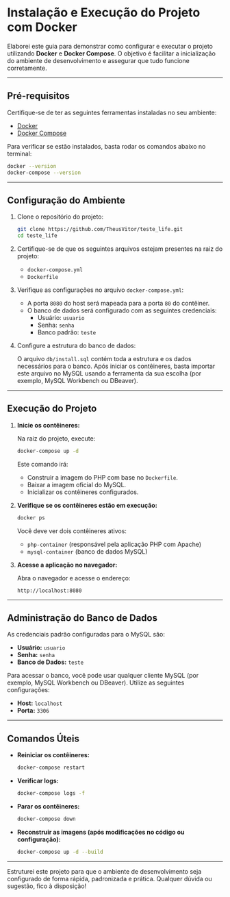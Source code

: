 # Instalação e Execução do Projeto com Docker

Elaborei este guia para demonstrar como configurar e executar o projeto utilizando **Docker** e **Docker Compose**. O objetivo é facilitar a inicialização do ambiente de desenvolvimento e assegurar que tudo funcione corretamente.

---

## **Pré-requisitos**

Certifique-se de ter as seguintes ferramentas instaladas no seu ambiente:

- [Docker](https://www.docker.com/)
- [Docker Compose](https://docs.docker.com/compose/)

Para verificar se estão instalados, basta rodar os comandos abaixo no terminal:

```bash
docker --version
docker-compose --version
```

---

## **Configuração do Ambiente**

1. Clone o repositório do projeto:

   ```bash
   git clone https://github.com/TheusVitor/teste_life.git
   cd teste_life
   ```

2. Certifique-se de que os seguintes arquivos estejam presentes na raiz do projeto:
   - `docker-compose.yml`
   - `Dockerfile`

3. Verifique as configurações no arquivo `docker-compose.yml`:
   - A porta `8080` do host será mapeada para a porta `80` do contêiner.
   - O banco de dados será configurado com as seguintes credenciais:
     - Usuário: `usuario`
     - Senha: `senha`
     - Banco padrão: `teste`

4. Configure a estrutura do banco de dados:

   O arquivo `db/install.sql` contém toda a estrutura e os dados necessários para o banco. Após iniciar os contêineres, basta importar este arquivo no MySQL usando a ferramenta da sua escolha (por exemplo, MySQL Workbench ou DBeaver).

---

## **Execução do Projeto**

1. **Inicie os contêineres:**

   Na raiz do projeto, execute:

   ```bash
   docker-compose up -d
   ```

   Este comando irá:
   - Construir a imagem do PHP com base no `Dockerfile`.
   - Baixar a imagem oficial do MySQL.
   - Inicializar os contêineres configurados.

2. **Verifique se os contêineres estão em execução:**

   ```bash
   docker ps
   ```

   Você deve ver dois contêineres ativos:
   - `php-container` (responsável pela aplicação PHP com Apache)
   - `mysql-container` (banco de dados MySQL)

3. **Acesse a aplicação no navegador:**

   Abra o navegador e acesse o endereço:

   ```
   http://localhost:8080
   ```

---

## **Administração do Banco de Dados**

As credenciais padrão configuradas para o MySQL são:

- **Usuário:** `usuario`
- **Senha:** `senha`
- **Banco de Dados:** `teste`

Para acessar o banco, você pode usar qualquer cliente MySQL (por exemplo, MySQL Workbench ou DBeaver). Utilize as seguintes configurações:

- **Host:** `localhost`
- **Porta:** `3306`

---

## **Comandos Úteis**

- **Reiniciar os contêineres:**
  ```bash
  docker-compose restart
  ```

- **Verificar logs:**
  ```bash
  docker-compose logs -f
  ```

- **Parar os contêineres:**
  ```bash
  docker-compose down
  ```

- **Reconstruir as imagens (após modificações no código ou configuração):**
  ```bash
  docker-compose up -d --build
  ```
---

Estruturei este projeto para que o ambiente de desenvolvimento seja configurado de forma rápida, padronizada e prática. Qualquer dúvida ou sugestão, fico à disposição!

